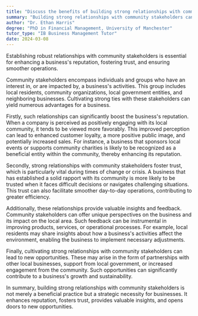 ```yaml
---
title: "Discuss the benefits of building strong relationships with community stakeholders"
summary: "Building strong relationships with community stakeholders can enhance reputation, foster trust, and facilitate smoother business operations."
author: "Dr. Ethan Harris"
degree: "PhD in Financial Management, University of Manchester"
tutor_type: "IB Business Management Tutor"
date: 2024-03-08
---
```


Establishing robust relationships with community stakeholders is essential for enhancing a business's reputation, fostering trust, and ensuring smoother operations.

Community stakeholders encompass individuals and groups who have an interest in, or are impacted by, a business's activities. This group includes local residents, community organizations, local government entities, and neighboring businesses. Cultivating strong ties with these stakeholders can yield numerous advantages for a business.

Firstly, such relationships can significantly boost the business's reputation. When a company is perceived as positively engaging with its local community, it tends to be viewed more favorably. This improved perception can lead to enhanced customer loyalty, a more positive public image, and potentially increased sales. For instance, a business that sponsors local events or supports community charities is likely to be recognized as a beneficial entity within the community, thereby enhancing its reputation.

Secondly, strong relationships with community stakeholders foster trust, which is particularly vital during times of change or crisis. A business that has established a solid rapport with its community is more likely to be trusted when it faces difficult decisions or navigates challenging situations. This trust can also facilitate smoother day-to-day operations, contributing to greater efficiency.

Additionally, these relationships provide valuable insights and feedback. Community stakeholders can offer unique perspectives on the business and its impact on the local area. Such feedback can be instrumental in improving products, services, or operational processes. For example, local residents may share insights about how a business's activities affect the environment, enabling the business to implement necessary adjustments.

Finally, cultivating strong relationships with community stakeholders can lead to new opportunities. These may arise in the form of partnerships with other local businesses, support from local government, or increased engagement from the community. Such opportunities can significantly contribute to a business's growth and sustainability.

In summary, building strong relationships with community stakeholders is not merely a beneficial practice but a strategic necessity for businesses. It enhances reputation, fosters trust, provides valuable insights, and opens doors to new opportunities.
    